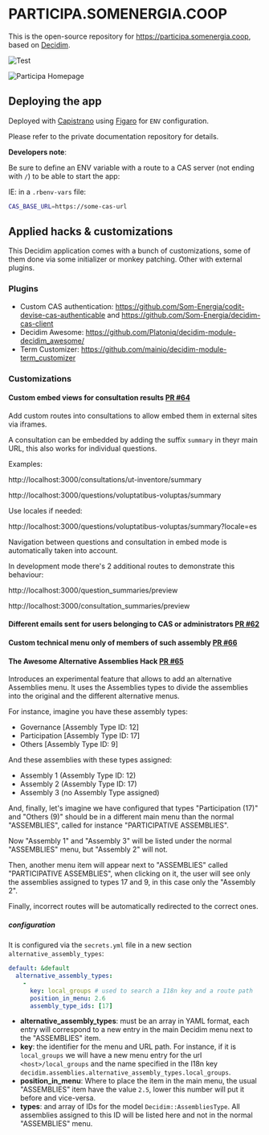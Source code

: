 # PARTICIPA.SOMENERGIA.COOP

This is the open-source repository for https://participa.somenergia.coop, based on [Decidim](https://github.com/decidim/decidim).

![Test](https://github.com/Som-Energia/decidim-som-energia-app/workflows/Test/badge.svg?branch=staging)

![Participa Homepage](app/assets/images/screenshot.png)

## Deploying the app

Deployed with [Capistrano](http://capistranorb.com/) using [Figaro](https://github.com/laserlemon/figaro) for `ENV` configuration.

Please refer to the private documentation repository for details.

**Developers note**:

Be sure to define an ENV variable with a route to a CAS server (not ending with `/`) to be able to start the app:

IE: in a `.rbenv-vars` file:

```bash
CAS_BASE_URL=https://some-cas-url
```

## Applied hacks & customizations

This Decidim application comes with a bunch of customizations, some of them done via some initializer or monkey patching. Other with external plugins.

### Plugins

- Custom CAS authentication: https://github.com/Som-Energia/codit-devise-cas-authenticable and https://github.com/Som-Energia/decidim-cas-client
- Decidim Awesome: https://github.com/Platoniq/decidim-module-decidim_awesome/
- Term Customizer: https://github.com/mainio/decidim-module-term_customizer

### Customizations

#### Custom embed views for consultation results [PR #64](https://github.com/Som-Energia/decidim-som-energia-app/pull/64)

Add custom routes into consultations to allow embed them in external sites via iframes.

A consultation can be embedded by adding the suffix `summary` in theyr main URL, this also works for individual questions.

Examples:

http://localhost:3000/consultations/ut-inventore/summary

http://localhost:3000/questions/voluptatibus-voluptas/summary

Use locales if needed:

http://localhost:3000/questions/voluptatibus-voluptas/summary?locale=es

Navigation between questions and consultation in embed mode is automatically taken into account.

In development mode there's 2 additional routes to demonstrate this behaviour:

http://localhost:3000/question_summaries/preview

http://localhost:3000/consultation_summaries/preview

#### Different emails sent for users belonging to CAS or administrators [PR #62](https://github.com/Som-Energia/decidim-som-energia-app/pull/62)

#### Custom technical menu only of members of such assembly [PR #66](https://github.com/Som-Energia/decidim-som-energia-app/pull/66)

#### The Awesome Alternative Assemblies Hack [PR #65](https://github.com/Som-Energia/decidim-som-energia-app/pull/65)

Introduces an experimental feature that allows to add an alternative Assemblies menu.
It uses the Assemblies types to divide the assemblies into the original and the different alternative menus.

For instance, imagine you have these assembly types:

- Governance [Assembly Type ID: 12]
- Participation [Assembly Type ID: 17]
- Others [Assembly Type ID: 9]

And these assemblies with these types assigned:

- Assembly 1 (Assembly Type ID: 12)
- Assembly 2 (Assembly Type ID: 17)
- Assembly 3 (no Assembly Type assigned)

And, finally, let's imagine we have configured that types "Participation (17)" and "Others (9)" should be in a different main menu than the normal "ASSEMBLIES", called for instance "PARTICIPATIVE ASSEMBLIES".

Now "Assembly 1" and "Assembly 3" will be listed under the normal "ASSEMBLIES" menu, but "Assembly 2" will not.

Then, another menu item will appear next to "ASSEMBLIES" called "PARTICIPATIVE ASSEMBLIES", when clicking on it, the user will see only the assemblies assigned to types 17 and 9, in this case only the "Assembly 2".

Finally, incorrect routes will be automatically redirected to the correct ones.

##### configuration

It is configured via the `secrets.yml` file in a new section `alternative_assembly_types`:

```yaml
default: &default
  alternative_assembly_types:
    -
      key: local_groups # used to search a I18n key and a route path
      position_in_menu: 2.6
      assembly_type_ids: [17]
```

- **alternative_assembly_types**: must be an array in YAML format, each entry will correspond to a new entry in the main Decidim menu next to the "ASSEMBLIES" item.
- **key**: the identifier for the menu and URL path. For instance, if it is `local_groups` we will have a new menu entry for the url `<host>/local_groups` and the name specified in the I18n key `decidim.assemblies.alternative_assembly_types.local_groups`.
- **position_in_menu**: Where to place the item in the main menu, the usual "ASSEMBLIES" item have the value `2.5`, lower this number will put it before and vice-versa.
- **types**: and array of IDs for the model `Decidim::AssembliesType`. All assemblies assigned to this ID will be listed here and not in the normal "ASSEMBLIES" menu.
